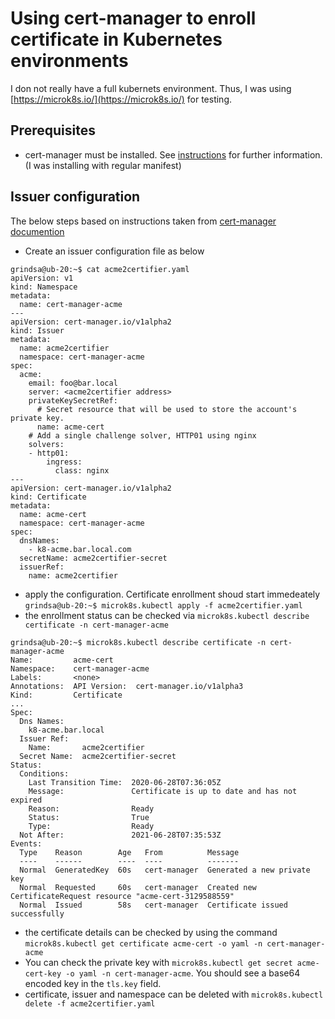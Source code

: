 <!-- markdownlint-disable  MD013 -->
# Using cert-manager to enroll certificate in Kubernetes environments

I don not really have a full kubernets environment. Thus, I was using [https://microk8s.io/](https://microk8s.io/) for testing.

## Prerequisites
 - cert-manager must be installed. See [instructions](https://cert-manager.io/docs/installation/kubernetes/) for further information. (I was installing with regular manifest)

## Issuer configuration
The below steps based on instructions taken from [cert-manager documention](https://cert-manager.io/docs/configuration/acme/)

- Create an issuer configuration file as below
```
grindsa@ub-20:~$ cat acme2certifier.yaml
apiVersion: v1
kind: Namespace
metadata:
  name: cert-manager-acme
---
apiVersion: cert-manager.io/v1alpha2
kind: Issuer
metadata:
  name: acme2certifier
  namespace: cert-manager-acme
spec:
  acme:
    email: foo@bar.local
    server: <acme2certifier address>
    privateKeySecretRef:
      # Secret resource that will be used to store the account's private key.
      name: acme-cert
    # Add a single challenge solver, HTTP01 using nginx
    solvers:
    - http01:
        ingress:
          class: nginx
---
apiVersion: cert-manager.io/v1alpha2
kind: Certificate
metadata:
  name: acme-cert
  namespace: cert-manager-acme
spec:
  dnsNames:
    - k8-acme.bar.local.com
  secretName: acme2certifier-secret
  issuerRef:
    name: acme2certifier

```
- apply the configuration. Certificate enrollment shoud start immedeately
```grindsa@ub-20:~$ microk8s.kubectl apply -f acme2certifier.yaml```
- the enrollment status can be checked via `microk8s.kubectl describe certificate -n cert-manager-acme`
```
grindsa@ub-20:~$ microk8s.kubectl describe certificate -n cert-manager-acme
Name:         acme-cert
Namespace:    cert-manager-acme
Labels:       <none>
Annotations:  API Version:  cert-manager.io/v1alpha3
Kind:         Certificate
...
Spec:
  Dns Names:
    k8-acme.bar.local
  Issuer Ref:
    Name:       acme2certifier
  Secret Name:  acme2certifier-secret
Status:
  Conditions:
    Last Transition Time:  2020-06-28T07:36:05Z
    Message:               Certificate is up to date and has not expired
    Reason:                Ready
    Status:                True
    Type:                  Ready
  Not After:               2021-06-28T07:35:53Z
Events:
  Type    Reason        Age   From          Message
  ----    ------        ----  ----          -------
  Normal  GeneratedKey  60s   cert-manager  Generated a new private key
  Normal  Requested     60s   cert-manager  Created new CertificateRequest resource "acme-cert-3129588559"
  Normal  Issued        58s   cert-manager  Certificate issued successfully

```
- the certificate details can be checked by using the command `microk8s.kubectl get certificate acme-cert -o yaml -n cert-manager-acme`
- You can check the private key with `microk8s.kubectl get secret acme-cert-key -o yaml -n cert-manager-acme`. You should see a base64 encoded key in the `tls.key` field.
- certificate, issuer and namespace can be deleted with `microk8s.kubectl delete -f acme2certifier.yaml`
